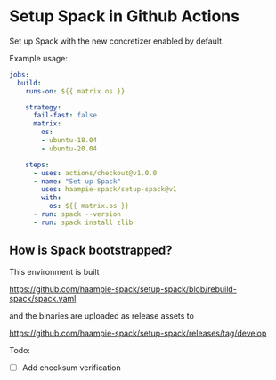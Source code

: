 # Setup Spack in Github Actions

Set up Spack with the new concretizer enabled by default.

Example usage:

```yaml
jobs:
  build:
    runs-on: ${{ matrix.os }}

    strategy:
      fail-fast: false
      matrix:
        os:
        - ubuntu-18.04
        - ubuntu-20.04

    steps:
      - uses: actions/checkout@v1.0.0
      - name: "Set up Spack"
        uses: haampie-spack/setup-spack@v1
        with:
          os: ${{ matrix.os }}
      - run: spack --version
      - run: spack install zlib
```

## How is Spack bootstrapped?

This environment is built

https://github.com/haampie-spack/setup-spack/blob/rebuild-spack/spack.yaml

and the binaries are uploaded as release assets to

https://github.com/haampie-spack/setup-spack/releases/tag/develop

Todo:
- [ ] Add checksum verification
